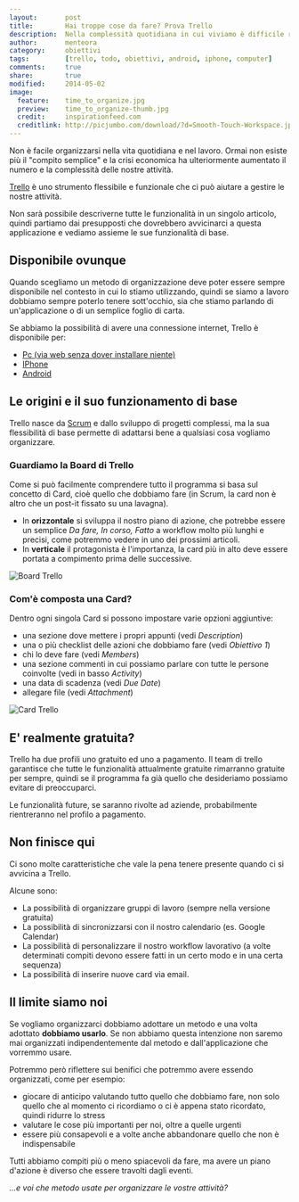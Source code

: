 ```yaml
---
layout:       post
title:        Hai troppe cose da fare? Prova Trello
description:  Nella complessità quotidiana in cui viviamo è difficile ricordarsi tutto quello che dobbiamo fare. Ecco qualche consiglio per organizzare le proprie attività con l'aiuto di Trello.com
author:       menteora
category:     obiettivi
tags:         [trello, todo, obiettivi, android, iphone, computer]
comments:     true
share:        true
modified:     2014-05-02
image:
  feature:    time_to_organize.jpg
  preview:    time_to_organize-thumb.jpg
  credit:     inspirationfeed.com
  creditlink: http://picjumbo.com/download/?d=Smooth-Touch-Workspace.jpg
---
```


Non è facile organizzarsi nella vita quotidiana e nel lavoro. Ormai non esiste più il "compito semplice" e la crisi economica ha ulteriormente aumentato il numero e la complessità delle nostre attività.

[Trello](http://trello.com/) è uno strumento flessibile e funzionale che ci può aiutare a gestire le nostre attività.

Non sarà possibile descriverne tutte le funzionalità in un singolo articolo, quindi partiamo dai presupposti che dovrebbero avvicinarci a questa applicazione e vediamo assieme le sue funzionalità di base.

## Disponibile ovunque

Quando scegliamo un metodo di organizzazione deve poter 
essere sempre disponibile nel contesto in cui lo stiamo utilizzando, quindi se siamo a lavoro dobbiamo sempre poterlo tenere sott'occhio, sia che stiamo parlando di un'applicazione o di un semplice foglio di carta.

Se abbiamo la possibilità di avere una connessione internet, Trello è disponibile per:

 - [Pc (via web senza dover installare niente)](https://trello.com/)
 - [IPhone](https://itunes.apple.com/it/app/trello-organize-anything/id461504587?mt=8)
 - [Android](https://play.google.com/store/apps/details?id=com.trello&hl=it)

## Le origini e il suo funzionamento di base

Trello nasce da [Scrum](http://it.wikipedia.org/wiki/Scrum_(informatica)) e dallo sviluppo di progetti complessi, ma la sua flessibilità di base permette di adattarsi bene a qualsiasi cosa vogliamo organizzare.

### Guardiamo la Board di Trello

Come si può facilmente comprendere tutto il programma si basa sul concetto di Card, cioè quello che dobbiamo fare (in Scrum, la card non è altro che un post-it fissato su una lavagna).

 - In **orizzontale** si sviluppa il nostro piano di azione, che potrebbe essere un semplice *Da fare, In corso, Fatto* a workflow molto più lunghi e precisi, come potremmo vedere in uno dei prossimi articoli.
 - In **verticale** il protagonista è l'importanza, la card più in alto deve essere portata a compimento prima delle successive. 

![Board Trello](/images/trello_sample.png)

### Com'è composta una Card?

Dentro ogni singola Card si possono impostare varie opzioni aggiuntive:

- una sezione dove mettere i propri appunti (vedi *Description*)
- una o più checklist delle azioni che dobbiamo fare (vedi *Obiettivo 1*)
- chi lo deve fare (vedi *Members*)
- una sezione commenti in cui possiamo parlare con tutte le persone coinvolte (vedi in basso *Activity*)
- una data di scadenza (vedi *Due Date*)
- allegare file (vedi *Attachment*)

![Card Trello](/images/trello_card_sample.png)

## E' realmente gratuita?

Trello ha due profili uno gratuito ed uno a pagamento.
Il team di trello garantisce che tutte le funzionalità attualmente gratuite rimarranno gratuite per sempre, quindi se il programma fa già quello che desideriamo possiamo evitare di preoccuparci.

Le funzionalità future, se saranno rivolte ad aziende, probabilmente rientreranno nel profilo a pagamento.

## Non finisce qui

Ci sono molte caratteristiche che vale la pena tenere presente quando ci si avvicina a Trello.

Alcune sono:

 - La possibilità di organizzare gruppi di lavoro (sempre nella versione gratuita)
 - La possibilità di sincronizzarsi con il nostro calendario (es. Google Calendar)
 - La possibilità di personalizzare il nostro workflow lavorativo (a volte determinati compiti devono essere fatti in un certo modo e in una certa sequenza)
 - La possibilità di inserire nuove card via email.

## Il limite siamo noi

Se vogliamo organizzarci dobbiamo adottare un metodo e una volta adottato **dobbiamo usarlo**. Se non abbiamo questa intenzione non saremo mai organizzati indipendentemente dal metodo e dall'applicazione che vorremmo usare.

Potremmo però riflettere sui benifici che potremmo avere essendo organizzati, come per esempio:

 - giocare di anticipo valutando tutto quello che dobbiamo fare, non solo quello che al momento ci ricordiamo o ci è appena stato ricordato, quindi ridurre lo stress
 - valutare le cose più importanti per noi, oltre a quelle urgenti
 - essere più consapevoli e a volte anche abbandonare quello che non è indispensabile
 
 Tutti abbiamo compiti più o meno spiacevoli da fare, ma avere un piano d'azione è diverso che essere travolti dagli eventi. 

 *...e voi che metodo usate per organizzare le vostre attività?*